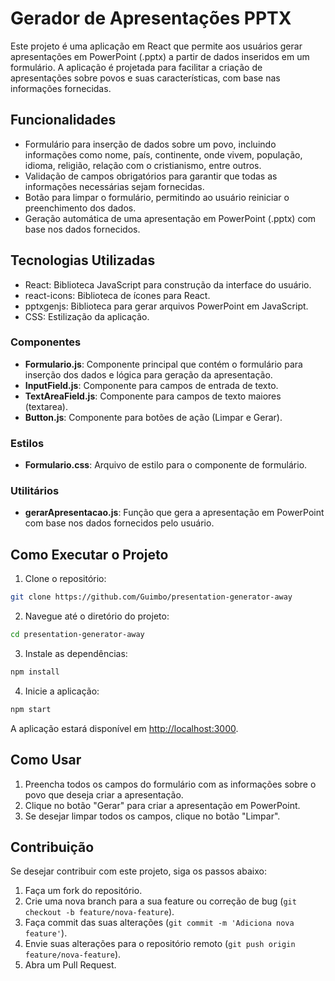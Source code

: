 # Gerador de Apresentações PPTX

Este projeto é uma aplicação em React que permite aos usuários gerar apresentações em PowerPoint (.pptx) a partir de dados inseridos em um formulário. A aplicação é projetada para facilitar a criação de apresentações sobre povos e suas características, com base nas informações fornecidas.

## Funcionalidades

- Formulário para inserção de dados sobre um povo, incluindo informações como nome, país, continente, onde vivem, população, idioma, religião, relação com o cristianismo, entre outros.
- Validação de campos obrigatórios para garantir que todas as informações necessárias sejam fornecidas.
- Botão para limpar o formulário, permitindo ao usuário reiniciar o preenchimento dos dados.
- Geração automática de uma apresentação em PowerPoint (.pptx) com base nos dados fornecidos.

## Tecnologias Utilizadas

- React: Biblioteca JavaScript para construção da interface do usuário.
- react-icons: Biblioteca de ícones para React.
- pptxgenjs: Biblioteca para gerar arquivos PowerPoint em JavaScript.
- CSS: Estilização da aplicação.


### Componentes

- **Formulario.js**: Componente principal que contém o formulário para inserção dos dados e lógica para geração da apresentação.
- **InputField.js**: Componente para campos de entrada de texto.
- **TextAreaField.js**: Componente para campos de texto maiores (textarea).
- **Button.js**: Componente para botões de ação (Limpar e Gerar).

### Estilos

- **Formulario.css**: Arquivo de estilo para o componente de formulário.

### Utilitários

- **gerarApresentacao.js**: Função que gera a apresentação em PowerPoint com base nos dados fornecidos pelo usuário.

## Como Executar o Projeto

1. Clone o repositório:

```bash
git clone https://github.com/Guimbo/presentation-generator-away
```

2. Navegue até o diretório do projeto:

```bash
cd presentation-generator-away
```

3. Instale as dependências:

```bash
npm install
```

4. Inicie a aplicação:

```bash
npm start
```

A aplicação estará disponível em [http://localhost:3000](http://localhost:3000).

## Como Usar

1. Preencha todos os campos do formulário com as informações sobre o povo que deseja criar a apresentação.
2. Clique no botão "Gerar" para criar a apresentação em PowerPoint.
3. Se desejar limpar todos os campos, clique no botão "Limpar".

## Contribuição

Se desejar contribuir com este projeto, siga os passos abaixo:

1. Faça um fork do repositório.
2. Crie uma nova branch para a sua feature ou correção de bug (`git checkout -b feature/nova-feature`).
3. Faça commit das suas alterações (`git commit -m 'Adiciona nova feature'`).
4. Envie suas alterações para o repositório remoto (`git push origin feature/nova-feature`).
5. Abra um Pull Request.